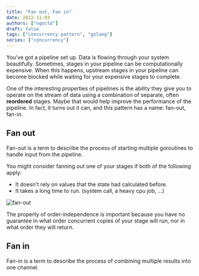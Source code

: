```yaml
---
title: "Fan out, Fan in"
date: 2022-11-03
authors: ["ngoctd"]
draft: false
tags: ["concurrency pattern", "golang"]
series: ["concurrency"]
---
```


You've got a pipeline set up. Data is flowing through your system beautifully. Sometimes, stages in your pipeline can be computationally expensive. When this happens, upstream stages in your pipeline can become blocked while waiting for your expensive stages to complete.

One of the interesting properties of pipelines is the ability they give you to operate on the stream of data using a combination of separate, often **reordered** stages. Maybe that would help improve the performance of the pipeline. In fact, it turns out it can, and this pattern has a name: fan-out, fan-in.

## Fan out

Fan-out is a term to describe the process of starting multiple goroutines to handle input from the pipeline.

You might consider fanning out one of your stages if both of the following apply:
- It doesn't rely on values that the state had calculated before.
- It takes a long time to run. (system call, a heavy cpu job, ...)

![fan-out](../../images/fanin-fanout/fan-out.png)

The property of order-independence is important because you have no guarantee in what order concurrent copies of your stage will run, nor in what order they will return.

## Fan in

Fan-in is a term to describe the process of combining multiple results into one channel.